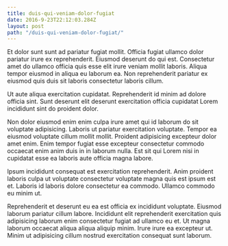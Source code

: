 ```yaml
---
title: duis-qui-veniam-dolor-fugiat
date: 2016-9-23T22:12:03.284Z
layout: post
path: "/duis-qui-veniam-dolor-fugiat/"
---
```


Et dolor sunt sunt ad pariatur fugiat mollit. Officia fugiat ullamco dolor pariatur irure ex reprehenderit. Eiusmod deserunt do qui est. Consectetur amet do ullamco officia quis esse elit irure veniam mollit laboris. Aliqua tempor eiusmod in aliqua eu laborum ea. Non reprehenderit pariatur ex eiusmod quis duis sit laboris consectetur laboris cillum.

Ut aute aliqua exercitation cupidatat. Reprehenderit id minim ad dolore officia sint. Sunt deserunt elit deserunt exercitation officia cupidatat Lorem incididunt sint do proident dolor.

Non dolor eiusmod enim enim culpa irure amet qui id laborum do sit voluptate adipisicing. Laboris ut pariatur exercitation voluptate. Tempor ea eiusmod voluptate cillum mollit mollit. Proident adipisicing excepteur dolor amet enim. Enim tempor fugiat esse excepteur consectetur commodo occaecat enim anim duis in in laborum nulla. Est sit qui Lorem nisi in cupidatat esse ea laboris aute officia magna labore.

Ipsum incididunt consequat est exercitation reprehenderit. Anim proident laboris culpa ut voluptate consectetur voluptate magna quis est ipsum est et. Laboris id laboris dolore consectetur ea commodo. Ullamco commodo eu minim ut.

Reprehenderit et deserunt eu ea est officia ex incididunt voluptate. Eiusmod laborum pariatur cillum labore. Incididunt elit reprehenderit exercitation quis adipisicing laborum enim consectetur fugiat ad ullamco eu et. Ut magna laborum occaecat aliqua aliqua aliquip minim. Irure irure ea excepteur ut. Minim ut adipisicing cillum nostrud exercitation consequat sunt laborum.